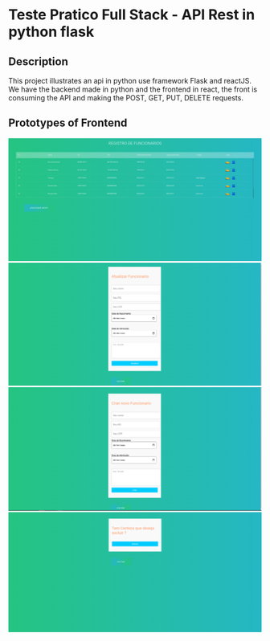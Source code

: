 #  Teste Pratico Full Stack - API Rest in python flask

## Description

This project illustrates an api in python use framework Flask and reactJS. We have the backend made in python and the frontend in react, the front is consuming the API and making the POST, GET, PUT, DELETE requests.

## Prototypes of Frontend

<img src="./prototypes/prototypes-001.png">
<img src="./prototypes/prototypes-002.png">
<img src="./prototypes/prototypes-003.png">
<img src="./prototypes/prototypes-004.png">